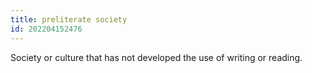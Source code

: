 ```yaml
---
title: preliterate society
id: 202204152476
---
```


Society or culture that has not developed the use of writing or reading.
